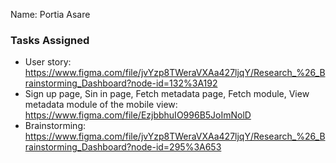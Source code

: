 Name: Portia Asare

### Tasks Assigned
- User story: https://www.figma.com/file/jvYzp8TWeraVXAa427ljqY/Research_%26_Brainstorming_Dashboard?node-id=132%3A192
- Sign up page, Sin in page, Fetch metadata page, Fetch module, View metadata module of the mobile view: https://www.figma.com/file/EzjbbhuIO996B5JoImNolD
- Brainstorming: https://www.figma.com/file/jvYzp8TWeraVXAa427ljqY/Research_%26_Brainstorming_Dashboard?node-id=295%3A653
